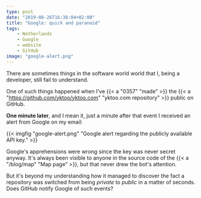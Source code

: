 ```yaml
---
type: post
date: "2019-08-26T16:38:04+02:00"
title: "Google: quick and paranoid"
tags:
    - Netherlands
    - Google
    - website
    - GitHub
image: "google-alert.png"
---
```


There are sometimes things in the software world world that I, being a developer, still fail to understand.

One of such things happened when I've {{< a "0357" "made" >}} the {{< a "https://github.com/yktoo/yktoo.com" "yktoo.com repository" >}} public on GitHub.

<!--more-->

**One minute later**, and I mean it, just a minute after that event I received an alert from Google on my email:

{{< imgfig "google-alert.png" "Google alert regarding the publicly available API key." >}}

Google's apprehensions were wrong since the key was never secret anyway. It's always been visible to anyone in the source code of the {{< a "/blog/map" "Map page" >}}, but that never drew the bot's attention.

But it's beyond my understanding how it managed to discover the fact a repository was switched from being *private* to *public* in a matter of seconds. Does GitHub notify Google of such events?